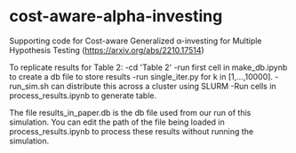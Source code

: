 # cost-aware-alpha-investing
Supporting code for Cost-aware Generalized α-investing for Multiple Hypothesis Testing (https://arxiv.org/abs/2210.17514)

To replicate results for Table 2:
    -cd 'Table 2'
    -run first cell in make_db.ipynb to create a db file to store results
    -run single_iter.py for k in [1,...,10000].
        -run_sim.sh can distribute this across a cluster using SLURM
    -Run cells in process_results.ipynb to generate table.
    
The file results_in_paper.db is the db file used from our run of this simulation. You can edit the path of the file being loaded in process_results.ipynb to process these results without running the simulation.
